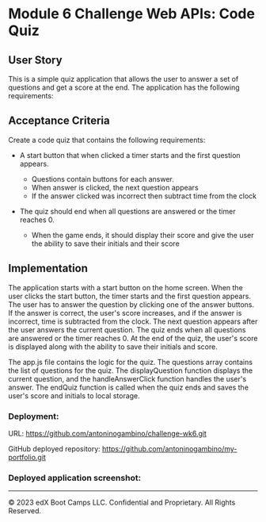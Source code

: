 # Module 6 Challenge Web APIs: Code Quiz

## User Story

This is a simple quiz application that allows the user to answer a set of questions and get a score at the end. The application has the following requirements:

## Acceptance Criteria

Create a code quiz that contains the following requirements:

* A start button that when clicked a timer starts and the first question appears.
 
  * Questions contain buttons for each answer.
  * When answer is clicked, the next question appears
  * If the answer clicked was incorrect then subtract time from the clock

* The quiz should end when all questions are answered or the timer reaches 0.

  * When the game ends, it should display their score and give the user the ability to save their initials and their score
  
## Implementation

The application starts with a start button on the home screen. When the user clicks the start button, the timer starts and the first question appears. The user has to answer the question by clicking one of the answer buttons. If the answer is correct, the user's score increases, and if the answer is incorrect, time is subtracted from the clock. The next question appears after the user answers the current question. The quiz ends when all questions are answered or the timer reaches 0. At the end of the quiz, the user's score is displayed along with the ability to save their initials and score.

The app.js file contains the logic for the quiz. The questions array contains the list of questions for the quiz. The displayQuestion function displays the current question, and the handleAnswerClick function handles the user's answer. The endQuiz function is called when the quiz ends and saves the user's score and initials to local storage.

### Deployment:

URL: https://github.com/antoninogambino/challenge-wk6.git

GitHub deployed repository: https://github.com/antoninogambino/my-portfolio.git

### Deployed application screenshot:

---
© 2023 edX Boot Camps LLC. Confidential and Proprietary. All Rights Reserved.
